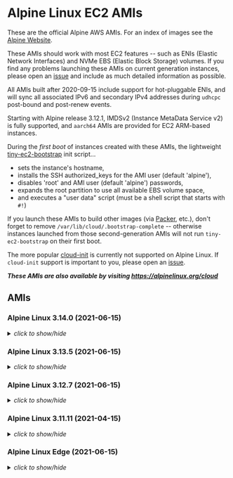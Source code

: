 # Alpine Linux EC2 AMIs

These are the official Alpine AWS AMIs. For an index of images see the
[Alpine Website](https://alpinelinux.org/cloud/).

These AMIs should work with most EC2 features -- such as ENIs (Elastic Network
Interfaces) and NVMe EBS (Elastic Block Storage) volumes.  If you find any
problems launching these AMIs on current generation instances, please open an
[issue](https://github.com/mcrute/alpine-ec2-ami/issues) and include as much
detailed information as possible.

All AMIs built after 2020-09-15 include support for hot-pluggable ENIs, and will
sync all associated IPv6 and secondary IPv4 addresses during `udhcpc` post-bound
and post-renew events.

Starting with Alpine release 3.12.1, IMDSv2 (Instance MetaData Service v2) is
fully supported, and `aarch64` AMIs are provided for EC2 ARM-based instances.

During the *first boot* of instances created with these AMIs, the lightweight
[tiny-ec2-bootstrap](https://github.com/mcrute/tiny-ec2-bootstrap) init
script...
- sets the instance's hostname,
- installs the SSH authorized_keys for the AMI user (default 'alpine'),
- disables 'root' and AMI user (default 'alpine') passwords,
- expands the root partition to use all available EBS volume space,
- and executes a "user data" script (must be a shell script that starts with `#!`)

If you launch these AMIs to build other images (via [Packer](https://packer.io),
etc.), don't forget to remove `/var/lib/cloud/.bootstrap-complete` -- otherwise
instances launched from those second-generation AMIs will not run
`tiny-ec2-bootstrap` on their first boot.

The more popular [cloud-init](https://cloudinit.readthedocs.io/en/latest/) is
currently not supported on Alpine Linux.  If `cloud-init` support is important
to you, please open an [issue](https://github.com/mcrute/alpine-ec2-ami/issues).

***These AMIs are also available by visiting https://alpinelinux.org/cloud***

## AMIs

### Alpine Linux 3.14.0 (2021-06-15)
<details><summary><i>click to show/hide</i></summary><p>

| Region | alpine-ami-3.14.0-aarch64-r0 | alpine-ami-3.14.0-x86_64-r0 |
| ------ | --- | --- |
| af-south-1 | [ami-0db3c679fca544f58](https://af-south-1.console.aws.amazon.com/ec2/home#Images:visibility=public-images;imageId=ami-0db3c679fca544f58) ([launch](https://af-south-1.console.aws.amazon.com/ec2/home#launchAmi=ami-0db3c679fca544f58)) | [ami-0d1623a135e0c6857](https://af-south-1.console.aws.amazon.com/ec2/home#Images:visibility=public-images;imageId=ami-0d1623a135e0c6857) ([launch](https://af-south-1.console.aws.amazon.com/ec2/home#launchAmi=ami-0d1623a135e0c6857)) |
| ap-east-1 | [ami-045e0f869e0d4e7eb](https://ap-east-1.console.aws.amazon.com/ec2/home#Images:visibility=public-images;imageId=ami-045e0f869e0d4e7eb) ([launch](https://ap-east-1.console.aws.amazon.com/ec2/home#launchAmi=ami-045e0f869e0d4e7eb)) | [ami-0c901564f52b27530](https://ap-east-1.console.aws.amazon.com/ec2/home#Images:visibility=public-images;imageId=ami-0c901564f52b27530) ([launch](https://ap-east-1.console.aws.amazon.com/ec2/home#launchAmi=ami-0c901564f52b27530)) |
| ap-northeast-1 | [ami-0e04a46b8c75cdb69](https://ap-northeast-1.console.aws.amazon.com/ec2/home#Images:visibility=public-images;imageId=ami-0e04a46b8c75cdb69) ([launch](https://ap-northeast-1.console.aws.amazon.com/ec2/home#launchAmi=ami-0e04a46b8c75cdb69)) | [ami-0c633b0e253124646](https://ap-northeast-1.console.aws.amazon.com/ec2/home#Images:visibility=public-images;imageId=ami-0c633b0e253124646) ([launch](https://ap-northeast-1.console.aws.amazon.com/ec2/home#launchAmi=ami-0c633b0e253124646)) |
| ap-northeast-2 | [ami-0a8a8a46504af4840](https://ap-northeast-2.console.aws.amazon.com/ec2/home#Images:visibility=public-images;imageId=ami-0a8a8a46504af4840) ([launch](https://ap-northeast-2.console.aws.amazon.com/ec2/home#launchAmi=ami-0a8a8a46504af4840)) | [ami-06ced752e444aea72](https://ap-northeast-2.console.aws.amazon.com/ec2/home#Images:visibility=public-images;imageId=ami-06ced752e444aea72) ([launch](https://ap-northeast-2.console.aws.amazon.com/ec2/home#launchAmi=ami-06ced752e444aea72)) |
| ap-northeast-3 | [ami-04d8717217749dfb9](https://ap-northeast-3.console.aws.amazon.com/ec2/home#Images:visibility=public-images;imageId=ami-04d8717217749dfb9) ([launch](https://ap-northeast-3.console.aws.amazon.com/ec2/home#launchAmi=ami-04d8717217749dfb9)) | [ami-0eff3a56ae878cfc1](https://ap-northeast-3.console.aws.amazon.com/ec2/home#Images:visibility=public-images;imageId=ami-0eff3a56ae878cfc1) ([launch](https://ap-northeast-3.console.aws.amazon.com/ec2/home#launchAmi=ami-0eff3a56ae878cfc1)) |
| ap-south-1 | [ami-03f22d430b0ecedf6](https://ap-south-1.console.aws.amazon.com/ec2/home#Images:visibility=public-images;imageId=ami-03f22d430b0ecedf6) ([launch](https://ap-south-1.console.aws.amazon.com/ec2/home#launchAmi=ami-03f22d430b0ecedf6)) | [ami-08f1d5b5f1be7242c](https://ap-south-1.console.aws.amazon.com/ec2/home#Images:visibility=public-images;imageId=ami-08f1d5b5f1be7242c) ([launch](https://ap-south-1.console.aws.amazon.com/ec2/home#launchAmi=ami-08f1d5b5f1be7242c)) |
| ap-southeast-1 | [ami-0f351387936e0e05a](https://ap-southeast-1.console.aws.amazon.com/ec2/home#Images:visibility=public-images;imageId=ami-0f351387936e0e05a) ([launch](https://ap-southeast-1.console.aws.amazon.com/ec2/home#launchAmi=ami-0f351387936e0e05a)) | [ami-0bad7cfddc438b54b](https://ap-southeast-1.console.aws.amazon.com/ec2/home#Images:visibility=public-images;imageId=ami-0bad7cfddc438b54b) ([launch](https://ap-southeast-1.console.aws.amazon.com/ec2/home#launchAmi=ami-0bad7cfddc438b54b)) |
| ap-southeast-2 | [ami-047f13e1babb460b7](https://ap-southeast-2.console.aws.amazon.com/ec2/home#Images:visibility=public-images;imageId=ami-047f13e1babb460b7) ([launch](https://ap-southeast-2.console.aws.amazon.com/ec2/home#launchAmi=ami-047f13e1babb460b7)) | [ami-08a917e12e1b7d368](https://ap-southeast-2.console.aws.amazon.com/ec2/home#Images:visibility=public-images;imageId=ami-08a917e12e1b7d368) ([launch](https://ap-southeast-2.console.aws.amazon.com/ec2/home#launchAmi=ami-08a917e12e1b7d368)) |
| ca-central-1 | [ami-0f051749b672b581d](https://ca-central-1.console.aws.amazon.com/ec2/home#Images:visibility=public-images;imageId=ami-0f051749b672b581d) ([launch](https://ca-central-1.console.aws.amazon.com/ec2/home#launchAmi=ami-0f051749b672b581d)) | [ami-0479391a6ced47cb6](https://ca-central-1.console.aws.amazon.com/ec2/home#Images:visibility=public-images;imageId=ami-0479391a6ced47cb6) ([launch](https://ca-central-1.console.aws.amazon.com/ec2/home#launchAmi=ami-0479391a6ced47cb6)) |
| eu-central-1 | [ami-07a16998091ecefd8](https://eu-central-1.console.aws.amazon.com/ec2/home#Images:visibility=public-images;imageId=ami-07a16998091ecefd8) ([launch](https://eu-central-1.console.aws.amazon.com/ec2/home#launchAmi=ami-07a16998091ecefd8)) | [ami-01110d1bffbeb741c](https://eu-central-1.console.aws.amazon.com/ec2/home#Images:visibility=public-images;imageId=ami-01110d1bffbeb741c) ([launch](https://eu-central-1.console.aws.amazon.com/ec2/home#launchAmi=ami-01110d1bffbeb741c)) |
| eu-north-1 | [ami-09fd7a2b7dd46fb38](https://eu-north-1.console.aws.amazon.com/ec2/home#Images:visibility=public-images;imageId=ami-09fd7a2b7dd46fb38) ([launch](https://eu-north-1.console.aws.amazon.com/ec2/home#launchAmi=ami-09fd7a2b7dd46fb38)) | [ami-0c18e5587457b72d1](https://eu-north-1.console.aws.amazon.com/ec2/home#Images:visibility=public-images;imageId=ami-0c18e5587457b72d1) ([launch](https://eu-north-1.console.aws.amazon.com/ec2/home#launchAmi=ami-0c18e5587457b72d1)) |
| eu-south-1 | [ami-01fbf5d5f0a6df1b8](https://eu-south-1.console.aws.amazon.com/ec2/home#Images:visibility=public-images;imageId=ami-01fbf5d5f0a6df1b8) ([launch](https://eu-south-1.console.aws.amazon.com/ec2/home#launchAmi=ami-01fbf5d5f0a6df1b8)) | [ami-06b1f3f67146d435f](https://eu-south-1.console.aws.amazon.com/ec2/home#Images:visibility=public-images;imageId=ami-06b1f3f67146d435f) ([launch](https://eu-south-1.console.aws.amazon.com/ec2/home#launchAmi=ami-06b1f3f67146d435f)) |
| eu-west-1 | [ami-0833feeec783fd71f](https://eu-west-1.console.aws.amazon.com/ec2/home#Images:visibility=public-images;imageId=ami-0833feeec783fd71f) ([launch](https://eu-west-1.console.aws.amazon.com/ec2/home#launchAmi=ami-0833feeec783fd71f)) | [ami-07a6dc7b7f0ae6914](https://eu-west-1.console.aws.amazon.com/ec2/home#Images:visibility=public-images;imageId=ami-07a6dc7b7f0ae6914) ([launch](https://eu-west-1.console.aws.amazon.com/ec2/home#launchAmi=ami-07a6dc7b7f0ae6914)) |
| eu-west-2 | [ami-0d679cacb69534d79](https://eu-west-2.console.aws.amazon.com/ec2/home#Images:visibility=public-images;imageId=ami-0d679cacb69534d79) ([launch](https://eu-west-2.console.aws.amazon.com/ec2/home#launchAmi=ami-0d679cacb69534d79)) | [ami-048cb99b3d6cf4cf1](https://eu-west-2.console.aws.amazon.com/ec2/home#Images:visibility=public-images;imageId=ami-048cb99b3d6cf4cf1) ([launch](https://eu-west-2.console.aws.amazon.com/ec2/home#launchAmi=ami-048cb99b3d6cf4cf1)) |
| eu-west-3 | [ami-005bb2c00e60a5e85](https://eu-west-3.console.aws.amazon.com/ec2/home#Images:visibility=public-images;imageId=ami-005bb2c00e60a5e85) ([launch](https://eu-west-3.console.aws.amazon.com/ec2/home#launchAmi=ami-005bb2c00e60a5e85)) | [ami-007e1bc731aa9cfe1](https://eu-west-3.console.aws.amazon.com/ec2/home#Images:visibility=public-images;imageId=ami-007e1bc731aa9cfe1) ([launch](https://eu-west-3.console.aws.amazon.com/ec2/home#launchAmi=ami-007e1bc731aa9cfe1)) |
| me-south-1 | [ami-0bf071980915c6228](https://me-south-1.console.aws.amazon.com/ec2/home#Images:visibility=public-images;imageId=ami-0bf071980915c6228) ([launch](https://me-south-1.console.aws.amazon.com/ec2/home#launchAmi=ami-0bf071980915c6228)) | [ami-0179ebf14bd8cadb5](https://me-south-1.console.aws.amazon.com/ec2/home#Images:visibility=public-images;imageId=ami-0179ebf14bd8cadb5) ([launch](https://me-south-1.console.aws.amazon.com/ec2/home#launchAmi=ami-0179ebf14bd8cadb5)) |
| sa-east-1 | [ami-0d227012d5146cfd3](https://sa-east-1.console.aws.amazon.com/ec2/home#Images:visibility=public-images;imageId=ami-0d227012d5146cfd3) ([launch](https://sa-east-1.console.aws.amazon.com/ec2/home#launchAmi=ami-0d227012d5146cfd3)) | [ami-0e267a5fb0b8a8597](https://sa-east-1.console.aws.amazon.com/ec2/home#Images:visibility=public-images;imageId=ami-0e267a5fb0b8a8597) ([launch](https://sa-east-1.console.aws.amazon.com/ec2/home#launchAmi=ami-0e267a5fb0b8a8597)) |
| us-east-1 | [ami-03ccd30bbad1afc9e](https://us-east-1.console.aws.amazon.com/ec2/home#Images:visibility=public-images;imageId=ami-03ccd30bbad1afc9e) ([launch](https://us-east-1.console.aws.amazon.com/ec2/home#launchAmi=ami-03ccd30bbad1afc9e)) | [ami-0329bf0bb6e8b0838](https://us-east-1.console.aws.amazon.com/ec2/home#Images:visibility=public-images;imageId=ami-0329bf0bb6e8b0838) ([launch](https://us-east-1.console.aws.amazon.com/ec2/home#launchAmi=ami-0329bf0bb6e8b0838)) |
| us-east-2 | [ami-009ff2e47db660ebd](https://us-east-2.console.aws.amazon.com/ec2/home#Images:visibility=public-images;imageId=ami-009ff2e47db660ebd) ([launch](https://us-east-2.console.aws.amazon.com/ec2/home#launchAmi=ami-009ff2e47db660ebd)) | [ami-04fa7e50adecaa403](https://us-east-2.console.aws.amazon.com/ec2/home#Images:visibility=public-images;imageId=ami-04fa7e50adecaa403) ([launch](https://us-east-2.console.aws.amazon.com/ec2/home#launchAmi=ami-04fa7e50adecaa403)) |
| us-west-1 | [ami-0bc7ec6259eff689f](https://us-west-1.console.aws.amazon.com/ec2/home#Images:visibility=public-images;imageId=ami-0bc7ec6259eff689f) ([launch](https://us-west-1.console.aws.amazon.com/ec2/home#launchAmi=ami-0bc7ec6259eff689f)) | [ami-0d594859b900cd7d0](https://us-west-1.console.aws.amazon.com/ec2/home#Images:visibility=public-images;imageId=ami-0d594859b900cd7d0) ([launch](https://us-west-1.console.aws.amazon.com/ec2/home#launchAmi=ami-0d594859b900cd7d0)) |
| us-west-2 | [ami-0277fca2de285232a](https://us-west-2.console.aws.amazon.com/ec2/home#Images:visibility=public-images;imageId=ami-0277fca2de285232a) ([launch](https://us-west-2.console.aws.amazon.com/ec2/home#launchAmi=ami-0277fca2de285232a)) | [ami-0179fc8c4fdf51140](https://us-west-2.console.aws.amazon.com/ec2/home#Images:visibility=public-images;imageId=ami-0179fc8c4fdf51140) ([launch](https://us-west-2.console.aws.amazon.com/ec2/home#launchAmi=ami-0179fc8c4fdf51140)) |

</p></details>

### Alpine Linux 3.13.5 (2021-06-15)
<details><summary><i>click to show/hide</i></summary><p>

| Region | alpine-ami-3.13.5-aarch64-r1 | alpine-ami-3.13.5-x86_64-r0 |
| ------ | --- | --- |
| af-south-1 | [ami-077c41d657f21a319](https://af-south-1.console.aws.amazon.com/ec2/home#Images:visibility=public-images;imageId=ami-077c41d657f21a319) ([launch](https://af-south-1.console.aws.amazon.com/ec2/home#launchAmi=ami-077c41d657f21a319)) | [ami-0441b82fd3fb48433](https://af-south-1.console.aws.amazon.com/ec2/home#Images:visibility=public-images;imageId=ami-0441b82fd3fb48433) ([launch](https://af-south-1.console.aws.amazon.com/ec2/home#launchAmi=ami-0441b82fd3fb48433)) |
| ap-east-1 | [ami-0650eebfb386ffb89](https://ap-east-1.console.aws.amazon.com/ec2/home#Images:visibility=public-images;imageId=ami-0650eebfb386ffb89) ([launch](https://ap-east-1.console.aws.amazon.com/ec2/home#launchAmi=ami-0650eebfb386ffb89)) | [ami-0e2d8dfaf125a7631](https://ap-east-1.console.aws.amazon.com/ec2/home#Images:visibility=public-images;imageId=ami-0e2d8dfaf125a7631) ([launch](https://ap-east-1.console.aws.amazon.com/ec2/home#launchAmi=ami-0e2d8dfaf125a7631)) |
| ap-northeast-1 | [ami-034682c4a51e88cf7](https://ap-northeast-1.console.aws.amazon.com/ec2/home#Images:visibility=public-images;imageId=ami-034682c4a51e88cf7) ([launch](https://ap-northeast-1.console.aws.amazon.com/ec2/home#launchAmi=ami-034682c4a51e88cf7)) | [ami-02fb62943caac3c71](https://ap-northeast-1.console.aws.amazon.com/ec2/home#Images:visibility=public-images;imageId=ami-02fb62943caac3c71) ([launch](https://ap-northeast-1.console.aws.amazon.com/ec2/home#launchAmi=ami-02fb62943caac3c71)) |
| ap-northeast-2 | [ami-070b973637320a52c](https://ap-northeast-2.console.aws.amazon.com/ec2/home#Images:visibility=public-images;imageId=ami-070b973637320a52c) ([launch](https://ap-northeast-2.console.aws.amazon.com/ec2/home#launchAmi=ami-070b973637320a52c)) | [ami-038fc3b2d886b83ce](https://ap-northeast-2.console.aws.amazon.com/ec2/home#Images:visibility=public-images;imageId=ami-038fc3b2d886b83ce) ([launch](https://ap-northeast-2.console.aws.amazon.com/ec2/home#launchAmi=ami-038fc3b2d886b83ce)) |
| ap-northeast-3 | [ami-0df1727e6d714cc2d](https://ap-northeast-3.console.aws.amazon.com/ec2/home#Images:visibility=public-images;imageId=ami-0df1727e6d714cc2d) ([launch](https://ap-northeast-3.console.aws.amazon.com/ec2/home#launchAmi=ami-0df1727e6d714cc2d)) | [ami-0678e9272dbb276a1](https://ap-northeast-3.console.aws.amazon.com/ec2/home#Images:visibility=public-images;imageId=ami-0678e9272dbb276a1) ([launch](https://ap-northeast-3.console.aws.amazon.com/ec2/home#launchAmi=ami-0678e9272dbb276a1)) |
| ap-south-1 | [ami-073046a717b1930dc](https://ap-south-1.console.aws.amazon.com/ec2/home#Images:visibility=public-images;imageId=ami-073046a717b1930dc) ([launch](https://ap-south-1.console.aws.amazon.com/ec2/home#launchAmi=ami-073046a717b1930dc)) | [ami-0c0073e10ee3a5b66](https://ap-south-1.console.aws.amazon.com/ec2/home#Images:visibility=public-images;imageId=ami-0c0073e10ee3a5b66) ([launch](https://ap-south-1.console.aws.amazon.com/ec2/home#launchAmi=ami-0c0073e10ee3a5b66)) |
| ap-southeast-1 | [ami-03ac48af40b667111](https://ap-southeast-1.console.aws.amazon.com/ec2/home#Images:visibility=public-images;imageId=ami-03ac48af40b667111) ([launch](https://ap-southeast-1.console.aws.amazon.com/ec2/home#launchAmi=ami-03ac48af40b667111)) | [ami-07c71c29e8cfef967](https://ap-southeast-1.console.aws.amazon.com/ec2/home#Images:visibility=public-images;imageId=ami-07c71c29e8cfef967) ([launch](https://ap-southeast-1.console.aws.amazon.com/ec2/home#launchAmi=ami-07c71c29e8cfef967)) |
| ap-southeast-2 | [ami-04d61dc48ced711e3](https://ap-southeast-2.console.aws.amazon.com/ec2/home#Images:visibility=public-images;imageId=ami-04d61dc48ced711e3) ([launch](https://ap-southeast-2.console.aws.amazon.com/ec2/home#launchAmi=ami-04d61dc48ced711e3)) | [ami-039c2e2595e9da7fc](https://ap-southeast-2.console.aws.amazon.com/ec2/home#Images:visibility=public-images;imageId=ami-039c2e2595e9da7fc) ([launch](https://ap-southeast-2.console.aws.amazon.com/ec2/home#launchAmi=ami-039c2e2595e9da7fc)) |
| ca-central-1 | [ami-0f40fb960a6bac29a](https://ca-central-1.console.aws.amazon.com/ec2/home#Images:visibility=public-images;imageId=ami-0f40fb960a6bac29a) ([launch](https://ca-central-1.console.aws.amazon.com/ec2/home#launchAmi=ami-0f40fb960a6bac29a)) | [ami-0a464816128999904](https://ca-central-1.console.aws.amazon.com/ec2/home#Images:visibility=public-images;imageId=ami-0a464816128999904) ([launch](https://ca-central-1.console.aws.amazon.com/ec2/home#launchAmi=ami-0a464816128999904)) |
| eu-central-1 | [ami-0dcacb8c85ee2349e](https://eu-central-1.console.aws.amazon.com/ec2/home#Images:visibility=public-images;imageId=ami-0dcacb8c85ee2349e) ([launch](https://eu-central-1.console.aws.amazon.com/ec2/home#launchAmi=ami-0dcacb8c85ee2349e)) | [ami-0d6ad9b3597da40c4](https://eu-central-1.console.aws.amazon.com/ec2/home#Images:visibility=public-images;imageId=ami-0d6ad9b3597da40c4) ([launch](https://eu-central-1.console.aws.amazon.com/ec2/home#launchAmi=ami-0d6ad9b3597da40c4)) |
| eu-north-1 | [ami-0469d8b4b0f1b6493](https://eu-north-1.console.aws.amazon.com/ec2/home#Images:visibility=public-images;imageId=ami-0469d8b4b0f1b6493) ([launch](https://eu-north-1.console.aws.amazon.com/ec2/home#launchAmi=ami-0469d8b4b0f1b6493)) | [ami-03cb5b21303291be4](https://eu-north-1.console.aws.amazon.com/ec2/home#Images:visibility=public-images;imageId=ami-03cb5b21303291be4) ([launch](https://eu-north-1.console.aws.amazon.com/ec2/home#launchAmi=ami-03cb5b21303291be4)) |
| eu-south-1 | [ami-0417a5f0b9249cb6e](https://eu-south-1.console.aws.amazon.com/ec2/home#Images:visibility=public-images;imageId=ami-0417a5f0b9249cb6e) ([launch](https://eu-south-1.console.aws.amazon.com/ec2/home#launchAmi=ami-0417a5f0b9249cb6e)) | [ami-02bd65e399a33d2c0](https://eu-south-1.console.aws.amazon.com/ec2/home#Images:visibility=public-images;imageId=ami-02bd65e399a33d2c0) ([launch](https://eu-south-1.console.aws.amazon.com/ec2/home#launchAmi=ami-02bd65e399a33d2c0)) |
| eu-west-1 | [ami-0ff5ce856793c0471](https://eu-west-1.console.aws.amazon.com/ec2/home#Images:visibility=public-images;imageId=ami-0ff5ce856793c0471) ([launch](https://eu-west-1.console.aws.amazon.com/ec2/home#launchAmi=ami-0ff5ce856793c0471)) | [ami-097ec49079a5d612f](https://eu-west-1.console.aws.amazon.com/ec2/home#Images:visibility=public-images;imageId=ami-097ec49079a5d612f) ([launch](https://eu-west-1.console.aws.amazon.com/ec2/home#launchAmi=ami-097ec49079a5d612f)) |
| eu-west-2 | [ami-07cd282c1d6887959](https://eu-west-2.console.aws.amazon.com/ec2/home#Images:visibility=public-images;imageId=ami-07cd282c1d6887959) ([launch](https://eu-west-2.console.aws.amazon.com/ec2/home#launchAmi=ami-07cd282c1d6887959)) | [ami-0360a9a8fec665753](https://eu-west-2.console.aws.amazon.com/ec2/home#Images:visibility=public-images;imageId=ami-0360a9a8fec665753) ([launch](https://eu-west-2.console.aws.amazon.com/ec2/home#launchAmi=ami-0360a9a8fec665753)) |
| eu-west-3 | [ami-0b5cffef9ef83241c](https://eu-west-3.console.aws.amazon.com/ec2/home#Images:visibility=public-images;imageId=ami-0b5cffef9ef83241c) ([launch](https://eu-west-3.console.aws.amazon.com/ec2/home#launchAmi=ami-0b5cffef9ef83241c)) | [ami-0adda5d20f341ae82](https://eu-west-3.console.aws.amazon.com/ec2/home#Images:visibility=public-images;imageId=ami-0adda5d20f341ae82) ([launch](https://eu-west-3.console.aws.amazon.com/ec2/home#launchAmi=ami-0adda5d20f341ae82)) |
| me-south-1 | [ami-00cd03fd11106a4cf](https://me-south-1.console.aws.amazon.com/ec2/home#Images:visibility=public-images;imageId=ami-00cd03fd11106a4cf) ([launch](https://me-south-1.console.aws.amazon.com/ec2/home#launchAmi=ami-00cd03fd11106a4cf)) | [ami-0cd56b96bf4e83dcf](https://me-south-1.console.aws.amazon.com/ec2/home#Images:visibility=public-images;imageId=ami-0cd56b96bf4e83dcf) ([launch](https://me-south-1.console.aws.amazon.com/ec2/home#launchAmi=ami-0cd56b96bf4e83dcf)) |
| sa-east-1 | [ami-0b92ae87d6e141bbb](https://sa-east-1.console.aws.amazon.com/ec2/home#Images:visibility=public-images;imageId=ami-0b92ae87d6e141bbb) ([launch](https://sa-east-1.console.aws.amazon.com/ec2/home#launchAmi=ami-0b92ae87d6e141bbb)) | [ami-08370ac3635a06147](https://sa-east-1.console.aws.amazon.com/ec2/home#Images:visibility=public-images;imageId=ami-08370ac3635a06147) ([launch](https://sa-east-1.console.aws.amazon.com/ec2/home#launchAmi=ami-08370ac3635a06147)) |
| us-east-1 | [ami-08500c947a8870478](https://us-east-1.console.aws.amazon.com/ec2/home#Images:visibility=public-images;imageId=ami-08500c947a8870478) ([launch](https://us-east-1.console.aws.amazon.com/ec2/home#launchAmi=ami-08500c947a8870478)) | [ami-068216a0f0800db09](https://us-east-1.console.aws.amazon.com/ec2/home#Images:visibility=public-images;imageId=ami-068216a0f0800db09) ([launch](https://us-east-1.console.aws.amazon.com/ec2/home#launchAmi=ami-068216a0f0800db09)) |
| us-east-2 | [ami-0acde1f635f6811c4](https://us-east-2.console.aws.amazon.com/ec2/home#Images:visibility=public-images;imageId=ami-0acde1f635f6811c4) ([launch](https://us-east-2.console.aws.amazon.com/ec2/home#launchAmi=ami-0acde1f635f6811c4)) | [ami-06c24203121c5baa9](https://us-east-2.console.aws.amazon.com/ec2/home#Images:visibility=public-images;imageId=ami-06c24203121c5baa9) ([launch](https://us-east-2.console.aws.amazon.com/ec2/home#launchAmi=ami-06c24203121c5baa9)) |
| us-west-1 | [ami-09e1594112290a416](https://us-west-1.console.aws.amazon.com/ec2/home#Images:visibility=public-images;imageId=ami-09e1594112290a416) ([launch](https://us-west-1.console.aws.amazon.com/ec2/home#launchAmi=ami-09e1594112290a416)) | [ami-03815baf7396cc308](https://us-west-1.console.aws.amazon.com/ec2/home#Images:visibility=public-images;imageId=ami-03815baf7396cc308) ([launch](https://us-west-1.console.aws.amazon.com/ec2/home#launchAmi=ami-03815baf7396cc308)) |
| us-west-2 | [ami-034dc333a09683077](https://us-west-2.console.aws.amazon.com/ec2/home#Images:visibility=public-images;imageId=ami-034dc333a09683077) ([launch](https://us-west-2.console.aws.amazon.com/ec2/home#launchAmi=ami-034dc333a09683077)) | [ami-0ccbd58d6e42a3f64](https://us-west-2.console.aws.amazon.com/ec2/home#Images:visibility=public-images;imageId=ami-0ccbd58d6e42a3f64) ([launch](https://us-west-2.console.aws.amazon.com/ec2/home#launchAmi=ami-0ccbd58d6e42a3f64)) |

</p></details>

### Alpine Linux 3.12.7 (2021-06-15)
<details><summary><i>click to show/hide</i></summary><p>

| Region | alpine-ami-3.12.7-aarch64-r1 | alpine-ami-3.12.7-x86_64-r0 |
| ------ | --- | --- |
| af-south-1 | [ami-02a463c487f299306](https://af-south-1.console.aws.amazon.com/ec2/home#Images:visibility=public-images;imageId=ami-02a463c487f299306) ([launch](https://af-south-1.console.aws.amazon.com/ec2/home#launchAmi=ami-02a463c487f299306)) | [ami-0ef71998139e39742](https://af-south-1.console.aws.amazon.com/ec2/home#Images:visibility=public-images;imageId=ami-0ef71998139e39742) ([launch](https://af-south-1.console.aws.amazon.com/ec2/home#launchAmi=ami-0ef71998139e39742)) |
| ap-east-1 | [ami-07ef9272fba7965e3](https://ap-east-1.console.aws.amazon.com/ec2/home#Images:visibility=public-images;imageId=ami-07ef9272fba7965e3) ([launch](https://ap-east-1.console.aws.amazon.com/ec2/home#launchAmi=ami-07ef9272fba7965e3)) | [ami-0628f9a686336d658](https://ap-east-1.console.aws.amazon.com/ec2/home#Images:visibility=public-images;imageId=ami-0628f9a686336d658) ([launch](https://ap-east-1.console.aws.amazon.com/ec2/home#launchAmi=ami-0628f9a686336d658)) |
| ap-northeast-1 | [ami-035fb63f9b293417d](https://ap-northeast-1.console.aws.amazon.com/ec2/home#Images:visibility=public-images;imageId=ami-035fb63f9b293417d) ([launch](https://ap-northeast-1.console.aws.amazon.com/ec2/home#launchAmi=ami-035fb63f9b293417d)) | [ami-0b34d9cbb63106e61](https://ap-northeast-1.console.aws.amazon.com/ec2/home#Images:visibility=public-images;imageId=ami-0b34d9cbb63106e61) ([launch](https://ap-northeast-1.console.aws.amazon.com/ec2/home#launchAmi=ami-0b34d9cbb63106e61)) |
| ap-northeast-2 | [ami-07b5a03e1bb389253](https://ap-northeast-2.console.aws.amazon.com/ec2/home#Images:visibility=public-images;imageId=ami-07b5a03e1bb389253) ([launch](https://ap-northeast-2.console.aws.amazon.com/ec2/home#launchAmi=ami-07b5a03e1bb389253)) | [ami-080b50f812df717ea](https://ap-northeast-2.console.aws.amazon.com/ec2/home#Images:visibility=public-images;imageId=ami-080b50f812df717ea) ([launch](https://ap-northeast-2.console.aws.amazon.com/ec2/home#launchAmi=ami-080b50f812df717ea)) |
| ap-northeast-3 | [ami-0181e54576075b5cc](https://ap-northeast-3.console.aws.amazon.com/ec2/home#Images:visibility=public-images;imageId=ami-0181e54576075b5cc) ([launch](https://ap-northeast-3.console.aws.amazon.com/ec2/home#launchAmi=ami-0181e54576075b5cc)) | [ami-01ddf8610921c1f5b](https://ap-northeast-3.console.aws.amazon.com/ec2/home#Images:visibility=public-images;imageId=ami-01ddf8610921c1f5b) ([launch](https://ap-northeast-3.console.aws.amazon.com/ec2/home#launchAmi=ami-01ddf8610921c1f5b)) |
| ap-south-1 | [ami-01044c4b5478c4d1d](https://ap-south-1.console.aws.amazon.com/ec2/home#Images:visibility=public-images;imageId=ami-01044c4b5478c4d1d) ([launch](https://ap-south-1.console.aws.amazon.com/ec2/home#launchAmi=ami-01044c4b5478c4d1d)) | [ami-0f8f786ca89d0968c](https://ap-south-1.console.aws.amazon.com/ec2/home#Images:visibility=public-images;imageId=ami-0f8f786ca89d0968c) ([launch](https://ap-south-1.console.aws.amazon.com/ec2/home#launchAmi=ami-0f8f786ca89d0968c)) |
| ap-southeast-1 | [ami-01b96ea14b3a15a77](https://ap-southeast-1.console.aws.amazon.com/ec2/home#Images:visibility=public-images;imageId=ami-01b96ea14b3a15a77) ([launch](https://ap-southeast-1.console.aws.amazon.com/ec2/home#launchAmi=ami-01b96ea14b3a15a77)) | [ami-079d7c6b97cac3237](https://ap-southeast-1.console.aws.amazon.com/ec2/home#Images:visibility=public-images;imageId=ami-079d7c6b97cac3237) ([launch](https://ap-southeast-1.console.aws.amazon.com/ec2/home#launchAmi=ami-079d7c6b97cac3237)) |
| ap-southeast-2 | [ami-06855d79571a6e4ac](https://ap-southeast-2.console.aws.amazon.com/ec2/home#Images:visibility=public-images;imageId=ami-06855d79571a6e4ac) ([launch](https://ap-southeast-2.console.aws.amazon.com/ec2/home#launchAmi=ami-06855d79571a6e4ac)) | [ami-0d2e1217ececc880d](https://ap-southeast-2.console.aws.amazon.com/ec2/home#Images:visibility=public-images;imageId=ami-0d2e1217ececc880d) ([launch](https://ap-southeast-2.console.aws.amazon.com/ec2/home#launchAmi=ami-0d2e1217ececc880d)) |
| ca-central-1 | [ami-042c2cb60c794554c](https://ca-central-1.console.aws.amazon.com/ec2/home#Images:visibility=public-images;imageId=ami-042c2cb60c794554c) ([launch](https://ca-central-1.console.aws.amazon.com/ec2/home#launchAmi=ami-042c2cb60c794554c)) | [ami-094e7437e91419deb](https://ca-central-1.console.aws.amazon.com/ec2/home#Images:visibility=public-images;imageId=ami-094e7437e91419deb) ([launch](https://ca-central-1.console.aws.amazon.com/ec2/home#launchAmi=ami-094e7437e91419deb)) |
| eu-central-1 | [ami-00eda68b21e026a70](https://eu-central-1.console.aws.amazon.com/ec2/home#Images:visibility=public-images;imageId=ami-00eda68b21e026a70) ([launch](https://eu-central-1.console.aws.amazon.com/ec2/home#launchAmi=ami-00eda68b21e026a70)) | [ami-09eec438ca839ca58](https://eu-central-1.console.aws.amazon.com/ec2/home#Images:visibility=public-images;imageId=ami-09eec438ca839ca58) ([launch](https://eu-central-1.console.aws.amazon.com/ec2/home#launchAmi=ami-09eec438ca839ca58)) |
| eu-north-1 | [ami-005856c2c0649fd53](https://eu-north-1.console.aws.amazon.com/ec2/home#Images:visibility=public-images;imageId=ami-005856c2c0649fd53) ([launch](https://eu-north-1.console.aws.amazon.com/ec2/home#launchAmi=ami-005856c2c0649fd53)) | [ami-09447e487e10b7655](https://eu-north-1.console.aws.amazon.com/ec2/home#Images:visibility=public-images;imageId=ami-09447e487e10b7655) ([launch](https://eu-north-1.console.aws.amazon.com/ec2/home#launchAmi=ami-09447e487e10b7655)) |
| eu-south-1 | [ami-0a4b952da5d2e6d51](https://eu-south-1.console.aws.amazon.com/ec2/home#Images:visibility=public-images;imageId=ami-0a4b952da5d2e6d51) ([launch](https://eu-south-1.console.aws.amazon.com/ec2/home#launchAmi=ami-0a4b952da5d2e6d51)) | [ami-04d393060a61a1eca](https://eu-south-1.console.aws.amazon.com/ec2/home#Images:visibility=public-images;imageId=ami-04d393060a61a1eca) ([launch](https://eu-south-1.console.aws.amazon.com/ec2/home#launchAmi=ami-04d393060a61a1eca)) |
| eu-west-1 | [ami-0463f3ec0e6f3ae1c](https://eu-west-1.console.aws.amazon.com/ec2/home#Images:visibility=public-images;imageId=ami-0463f3ec0e6f3ae1c) ([launch](https://eu-west-1.console.aws.amazon.com/ec2/home#launchAmi=ami-0463f3ec0e6f3ae1c)) | [ami-095c3d5967fd9c885](https://eu-west-1.console.aws.amazon.com/ec2/home#Images:visibility=public-images;imageId=ami-095c3d5967fd9c885) ([launch](https://eu-west-1.console.aws.amazon.com/ec2/home#launchAmi=ami-095c3d5967fd9c885)) |
| eu-west-2 | [ami-0fb6524693687cca0](https://eu-west-2.console.aws.amazon.com/ec2/home#Images:visibility=public-images;imageId=ami-0fb6524693687cca0) ([launch](https://eu-west-2.console.aws.amazon.com/ec2/home#launchAmi=ami-0fb6524693687cca0)) | [ami-005a2f89daaf77547](https://eu-west-2.console.aws.amazon.com/ec2/home#Images:visibility=public-images;imageId=ami-005a2f89daaf77547) ([launch](https://eu-west-2.console.aws.amazon.com/ec2/home#launchAmi=ami-005a2f89daaf77547)) |
| eu-west-3 | [ami-0d53043aa280e8b70](https://eu-west-3.console.aws.amazon.com/ec2/home#Images:visibility=public-images;imageId=ami-0d53043aa280e8b70) ([launch](https://eu-west-3.console.aws.amazon.com/ec2/home#launchAmi=ami-0d53043aa280e8b70)) | [ami-0700c55763af6a1bb](https://eu-west-3.console.aws.amazon.com/ec2/home#Images:visibility=public-images;imageId=ami-0700c55763af6a1bb) ([launch](https://eu-west-3.console.aws.amazon.com/ec2/home#launchAmi=ami-0700c55763af6a1bb)) |
| me-south-1 | [ami-0a1d69b39aea74ece](https://me-south-1.console.aws.amazon.com/ec2/home#Images:visibility=public-images;imageId=ami-0a1d69b39aea74ece) ([launch](https://me-south-1.console.aws.amazon.com/ec2/home#launchAmi=ami-0a1d69b39aea74ece)) | [ami-039b1ff0cfd4c9e1c](https://me-south-1.console.aws.amazon.com/ec2/home#Images:visibility=public-images;imageId=ami-039b1ff0cfd4c9e1c) ([launch](https://me-south-1.console.aws.amazon.com/ec2/home#launchAmi=ami-039b1ff0cfd4c9e1c)) |
| sa-east-1 | [ami-0274fe1f8294b34fb](https://sa-east-1.console.aws.amazon.com/ec2/home#Images:visibility=public-images;imageId=ami-0274fe1f8294b34fb) ([launch](https://sa-east-1.console.aws.amazon.com/ec2/home#launchAmi=ami-0274fe1f8294b34fb)) | [ami-0d364d95ef0e3ed08](https://sa-east-1.console.aws.amazon.com/ec2/home#Images:visibility=public-images;imageId=ami-0d364d95ef0e3ed08) ([launch](https://sa-east-1.console.aws.amazon.com/ec2/home#launchAmi=ami-0d364d95ef0e3ed08)) |
| us-east-1 | [ami-0f2f4e0001bf5b275](https://us-east-1.console.aws.amazon.com/ec2/home#Images:visibility=public-images;imageId=ami-0f2f4e0001bf5b275) ([launch](https://us-east-1.console.aws.amazon.com/ec2/home#launchAmi=ami-0f2f4e0001bf5b275)) | [ami-08a8e1cd5cfe6fc40](https://us-east-1.console.aws.amazon.com/ec2/home#Images:visibility=public-images;imageId=ami-08a8e1cd5cfe6fc40) ([launch](https://us-east-1.console.aws.amazon.com/ec2/home#launchAmi=ami-08a8e1cd5cfe6fc40)) |
| us-east-2 | [ami-01dd480af3ec8e7b5](https://us-east-2.console.aws.amazon.com/ec2/home#Images:visibility=public-images;imageId=ami-01dd480af3ec8e7b5) ([launch](https://us-east-2.console.aws.amazon.com/ec2/home#launchAmi=ami-01dd480af3ec8e7b5)) | [ami-0f213093a04cde948](https://us-east-2.console.aws.amazon.com/ec2/home#Images:visibility=public-images;imageId=ami-0f213093a04cde948) ([launch](https://us-east-2.console.aws.amazon.com/ec2/home#launchAmi=ami-0f213093a04cde948)) |
| us-west-1 | [ami-006f02a62ee4c57a0](https://us-west-1.console.aws.amazon.com/ec2/home#Images:visibility=public-images;imageId=ami-006f02a62ee4c57a0) ([launch](https://us-west-1.console.aws.amazon.com/ec2/home#launchAmi=ami-006f02a62ee4c57a0)) | [ami-0a5fc9a6a5351641e](https://us-west-1.console.aws.amazon.com/ec2/home#Images:visibility=public-images;imageId=ami-0a5fc9a6a5351641e) ([launch](https://us-west-1.console.aws.amazon.com/ec2/home#launchAmi=ami-0a5fc9a6a5351641e)) |
| us-west-2 | [ami-04485971d90cee562](https://us-west-2.console.aws.amazon.com/ec2/home#Images:visibility=public-images;imageId=ami-04485971d90cee562) ([launch](https://us-west-2.console.aws.amazon.com/ec2/home#launchAmi=ami-04485971d90cee562)) | [ami-06b1887a7bc6eb122](https://us-west-2.console.aws.amazon.com/ec2/home#Images:visibility=public-images;imageId=ami-06b1887a7bc6eb122) ([launch](https://us-west-2.console.aws.amazon.com/ec2/home#launchAmi=ami-06b1887a7bc6eb122)) |

</p></details>

### Alpine Linux 3.11.11 (2021-04-15)
<details><summary><i>click to show/hide</i></summary><p>

| Region | alpine-ami-3.11.11-x86_64-r0 |
| ------ | --- |
| af-south-1 | [ami-0a5bccfa2bc184bb1](https://af-south-1.console.aws.amazon.com/ec2/home#Images:visibility=public-images;imageId=ami-0a5bccfa2bc184bb1) ([launch](https://af-south-1.console.aws.amazon.com/ec2/home#launchAmi=ami-0a5bccfa2bc184bb1)) |
| ap-east-1 | [ami-057fe5fb6dbaeaabe](https://ap-east-1.console.aws.amazon.com/ec2/home#Images:visibility=public-images;imageId=ami-057fe5fb6dbaeaabe) ([launch](https://ap-east-1.console.aws.amazon.com/ec2/home#launchAmi=ami-057fe5fb6dbaeaabe)) |
| ap-northeast-1 | [ami-0ce72c30606d58e2a](https://ap-northeast-1.console.aws.amazon.com/ec2/home#Images:visibility=public-images;imageId=ami-0ce72c30606d58e2a) ([launch](https://ap-northeast-1.console.aws.amazon.com/ec2/home#launchAmi=ami-0ce72c30606d58e2a)) |
| ap-northeast-2 | [ami-075d81ae6bd805c9a](https://ap-northeast-2.console.aws.amazon.com/ec2/home#Images:visibility=public-images;imageId=ami-075d81ae6bd805c9a) ([launch](https://ap-northeast-2.console.aws.amazon.com/ec2/home#launchAmi=ami-075d81ae6bd805c9a)) |
| ap-northeast-3 | [ami-048b8b812a37a6e9d](https://ap-northeast-3.console.aws.amazon.com/ec2/home#Images:visibility=public-images;imageId=ami-048b8b812a37a6e9d) ([launch](https://ap-northeast-3.console.aws.amazon.com/ec2/home#launchAmi=ami-048b8b812a37a6e9d)) |
| ap-south-1 | [ami-0a09ced4a0968561a](https://ap-south-1.console.aws.amazon.com/ec2/home#Images:visibility=public-images;imageId=ami-0a09ced4a0968561a) ([launch](https://ap-south-1.console.aws.amazon.com/ec2/home#launchAmi=ami-0a09ced4a0968561a)) |
| ap-southeast-1 | [ami-0c3268d224a7be79f](https://ap-southeast-1.console.aws.amazon.com/ec2/home#Images:visibility=public-images;imageId=ami-0c3268d224a7be79f) ([launch](https://ap-southeast-1.console.aws.amazon.com/ec2/home#launchAmi=ami-0c3268d224a7be79f)) |
| ap-southeast-2 | [ami-0fe81386105b2c320](https://ap-southeast-2.console.aws.amazon.com/ec2/home#Images:visibility=public-images;imageId=ami-0fe81386105b2c320) ([launch](https://ap-southeast-2.console.aws.amazon.com/ec2/home#launchAmi=ami-0fe81386105b2c320)) |
| ca-central-1 | [ami-02351d48ae19b5153](https://ca-central-1.console.aws.amazon.com/ec2/home#Images:visibility=public-images;imageId=ami-02351d48ae19b5153) ([launch](https://ca-central-1.console.aws.amazon.com/ec2/home#launchAmi=ami-02351d48ae19b5153)) |
| eu-central-1 | [ami-082d5ae92b013cf0c](https://eu-central-1.console.aws.amazon.com/ec2/home#Images:visibility=public-images;imageId=ami-082d5ae92b013cf0c) ([launch](https://eu-central-1.console.aws.amazon.com/ec2/home#launchAmi=ami-082d5ae92b013cf0c)) |
| eu-north-1 | [ami-0a67df0ddb737bca0](https://eu-north-1.console.aws.amazon.com/ec2/home#Images:visibility=public-images;imageId=ami-0a67df0ddb737bca0) ([launch](https://eu-north-1.console.aws.amazon.com/ec2/home#launchAmi=ami-0a67df0ddb737bca0)) |
| eu-south-1 | [ami-0b9e1df4e1ea3f09a](https://eu-south-1.console.aws.amazon.com/ec2/home#Images:visibility=public-images;imageId=ami-0b9e1df4e1ea3f09a) ([launch](https://eu-south-1.console.aws.amazon.com/ec2/home#launchAmi=ami-0b9e1df4e1ea3f09a)) |
| eu-west-1 | [ami-06318efc075e9c192](https://eu-west-1.console.aws.amazon.com/ec2/home#Images:visibility=public-images;imageId=ami-06318efc075e9c192) ([launch](https://eu-west-1.console.aws.amazon.com/ec2/home#launchAmi=ami-06318efc075e9c192)) |
| eu-west-2 | [ami-0a68f325601d8968f](https://eu-west-2.console.aws.amazon.com/ec2/home#Images:visibility=public-images;imageId=ami-0a68f325601d8968f) ([launch](https://eu-west-2.console.aws.amazon.com/ec2/home#launchAmi=ami-0a68f325601d8968f)) |
| eu-west-3 | [ami-06d6b6f3eb35b4988](https://eu-west-3.console.aws.amazon.com/ec2/home#Images:visibility=public-images;imageId=ami-06d6b6f3eb35b4988) ([launch](https://eu-west-3.console.aws.amazon.com/ec2/home#launchAmi=ami-06d6b6f3eb35b4988)) |
| me-south-1 | [ami-0fee76fd32b0acb09](https://me-south-1.console.aws.amazon.com/ec2/home#Images:visibility=public-images;imageId=ami-0fee76fd32b0acb09) ([launch](https://me-south-1.console.aws.amazon.com/ec2/home#launchAmi=ami-0fee76fd32b0acb09)) |
| sa-east-1 | [ami-0e3921332d634a1bc](https://sa-east-1.console.aws.amazon.com/ec2/home#Images:visibility=public-images;imageId=ami-0e3921332d634a1bc) ([launch](https://sa-east-1.console.aws.amazon.com/ec2/home#launchAmi=ami-0e3921332d634a1bc)) |
| us-east-1 | [ami-09a785c1dd12aa464](https://us-east-1.console.aws.amazon.com/ec2/home#Images:visibility=public-images;imageId=ami-09a785c1dd12aa464) ([launch](https://us-east-1.console.aws.amazon.com/ec2/home#launchAmi=ami-09a785c1dd12aa464)) |
| us-east-2 | [ami-0f27d5f504d774c42](https://us-east-2.console.aws.amazon.com/ec2/home#Images:visibility=public-images;imageId=ami-0f27d5f504d774c42) ([launch](https://us-east-2.console.aws.amazon.com/ec2/home#launchAmi=ami-0f27d5f504d774c42)) |
| us-west-1 | [ami-0e1759b0e8c3b8fde](https://us-west-1.console.aws.amazon.com/ec2/home#Images:visibility=public-images;imageId=ami-0e1759b0e8c3b8fde) ([launch](https://us-west-1.console.aws.amazon.com/ec2/home#launchAmi=ami-0e1759b0e8c3b8fde)) |
| us-west-2 | [ami-038d4cc13841ec79f](https://us-west-2.console.aws.amazon.com/ec2/home#Images:visibility=public-images;imageId=ami-038d4cc13841ec79f) ([launch](https://us-west-2.console.aws.amazon.com/ec2/home#launchAmi=ami-038d4cc13841ec79f)) |

</p></details>

### Alpine Linux Edge (2021-06-15)
<details><summary><i>click to show/hide</i></summary><p>

| Region | alpine-ami-edge-aarch64-20210615145943 | alpine-ami-edge-x86_64-20210615145943 |
| ------ | --- | --- |
| af-south-1 | [ami-08fa83ca2b2904200](https://af-south-1.console.aws.amazon.com/ec2/home#Images:visibility=public-images;imageId=ami-08fa83ca2b2904200) ([launch](https://af-south-1.console.aws.amazon.com/ec2/home#launchAmi=ami-08fa83ca2b2904200)) | [ami-00a8c19558e1f927a](https://af-south-1.console.aws.amazon.com/ec2/home#Images:visibility=public-images;imageId=ami-00a8c19558e1f927a) ([launch](https://af-south-1.console.aws.amazon.com/ec2/home#launchAmi=ami-00a8c19558e1f927a)) |
| ap-east-1 | [ami-0875af5e5a0a2027b](https://ap-east-1.console.aws.amazon.com/ec2/home#Images:visibility=public-images;imageId=ami-0875af5e5a0a2027b) ([launch](https://ap-east-1.console.aws.amazon.com/ec2/home#launchAmi=ami-0875af5e5a0a2027b)) | [ami-087f66d9f27527f16](https://ap-east-1.console.aws.amazon.com/ec2/home#Images:visibility=public-images;imageId=ami-087f66d9f27527f16) ([launch](https://ap-east-1.console.aws.amazon.com/ec2/home#launchAmi=ami-087f66d9f27527f16)) |
| ap-northeast-1 | [ami-033ac633a243d13af](https://ap-northeast-1.console.aws.amazon.com/ec2/home#Images:visibility=public-images;imageId=ami-033ac633a243d13af) ([launch](https://ap-northeast-1.console.aws.amazon.com/ec2/home#launchAmi=ami-033ac633a243d13af)) | [ami-07f09134981eacf77](https://ap-northeast-1.console.aws.amazon.com/ec2/home#Images:visibility=public-images;imageId=ami-07f09134981eacf77) ([launch](https://ap-northeast-1.console.aws.amazon.com/ec2/home#launchAmi=ami-07f09134981eacf77)) |
| ap-northeast-2 | [ami-0cbc89b1db856e917](https://ap-northeast-2.console.aws.amazon.com/ec2/home#Images:visibility=public-images;imageId=ami-0cbc89b1db856e917) ([launch](https://ap-northeast-2.console.aws.amazon.com/ec2/home#launchAmi=ami-0cbc89b1db856e917)) | [ami-09c6db1fc45860f86](https://ap-northeast-2.console.aws.amazon.com/ec2/home#Images:visibility=public-images;imageId=ami-09c6db1fc45860f86) ([launch](https://ap-northeast-2.console.aws.amazon.com/ec2/home#launchAmi=ami-09c6db1fc45860f86)) |
| ap-northeast-3 | [ami-0963394fcaf7a5f87](https://ap-northeast-3.console.aws.amazon.com/ec2/home#Images:visibility=public-images;imageId=ami-0963394fcaf7a5f87) ([launch](https://ap-northeast-3.console.aws.amazon.com/ec2/home#launchAmi=ami-0963394fcaf7a5f87)) | [ami-07544363d4c51af60](https://ap-northeast-3.console.aws.amazon.com/ec2/home#Images:visibility=public-images;imageId=ami-07544363d4c51af60) ([launch](https://ap-northeast-3.console.aws.amazon.com/ec2/home#launchAmi=ami-07544363d4c51af60)) |
| ap-south-1 | [ami-0e5dfcb2530b55d71](https://ap-south-1.console.aws.amazon.com/ec2/home#Images:visibility=public-images;imageId=ami-0e5dfcb2530b55d71) ([launch](https://ap-south-1.console.aws.amazon.com/ec2/home#launchAmi=ami-0e5dfcb2530b55d71)) | [ami-07163c44a8aeb892e](https://ap-south-1.console.aws.amazon.com/ec2/home#Images:visibility=public-images;imageId=ami-07163c44a8aeb892e) ([launch](https://ap-south-1.console.aws.amazon.com/ec2/home#launchAmi=ami-07163c44a8aeb892e)) |
| ap-southeast-1 | [ami-08a3c249c9598a67c](https://ap-southeast-1.console.aws.amazon.com/ec2/home#Images:visibility=public-images;imageId=ami-08a3c249c9598a67c) ([launch](https://ap-southeast-1.console.aws.amazon.com/ec2/home#launchAmi=ami-08a3c249c9598a67c)) | [ami-0b039665e3da40a29](https://ap-southeast-1.console.aws.amazon.com/ec2/home#Images:visibility=public-images;imageId=ami-0b039665e3da40a29) ([launch](https://ap-southeast-1.console.aws.amazon.com/ec2/home#launchAmi=ami-0b039665e3da40a29)) |
| ap-southeast-2 | [ami-05ba2c53356bdd549](https://ap-southeast-2.console.aws.amazon.com/ec2/home#Images:visibility=public-images;imageId=ami-05ba2c53356bdd549) ([launch](https://ap-southeast-2.console.aws.amazon.com/ec2/home#launchAmi=ami-05ba2c53356bdd549)) | [ami-071d2864a8b17acb9](https://ap-southeast-2.console.aws.amazon.com/ec2/home#Images:visibility=public-images;imageId=ami-071d2864a8b17acb9) ([launch](https://ap-southeast-2.console.aws.amazon.com/ec2/home#launchAmi=ami-071d2864a8b17acb9)) |
| ca-central-1 | [ami-052a49b03ec690e3d](https://ca-central-1.console.aws.amazon.com/ec2/home#Images:visibility=public-images;imageId=ami-052a49b03ec690e3d) ([launch](https://ca-central-1.console.aws.amazon.com/ec2/home#launchAmi=ami-052a49b03ec690e3d)) | [ami-017631b1aa911a6b0](https://ca-central-1.console.aws.amazon.com/ec2/home#Images:visibility=public-images;imageId=ami-017631b1aa911a6b0) ([launch](https://ca-central-1.console.aws.amazon.com/ec2/home#launchAmi=ami-017631b1aa911a6b0)) |
| eu-central-1 | [ami-04b03eb151d38c0ee](https://eu-central-1.console.aws.amazon.com/ec2/home#Images:visibility=public-images;imageId=ami-04b03eb151d38c0ee) ([launch](https://eu-central-1.console.aws.amazon.com/ec2/home#launchAmi=ami-04b03eb151d38c0ee)) | [ami-008e29e7aa44b9705](https://eu-central-1.console.aws.amazon.com/ec2/home#Images:visibility=public-images;imageId=ami-008e29e7aa44b9705) ([launch](https://eu-central-1.console.aws.amazon.com/ec2/home#launchAmi=ami-008e29e7aa44b9705)) |
| eu-north-1 | [ami-0a6d473d812586b6f](https://eu-north-1.console.aws.amazon.com/ec2/home#Images:visibility=public-images;imageId=ami-0a6d473d812586b6f) ([launch](https://eu-north-1.console.aws.amazon.com/ec2/home#launchAmi=ami-0a6d473d812586b6f)) | [ami-05703b93c6605a16a](https://eu-north-1.console.aws.amazon.com/ec2/home#Images:visibility=public-images;imageId=ami-05703b93c6605a16a) ([launch](https://eu-north-1.console.aws.amazon.com/ec2/home#launchAmi=ami-05703b93c6605a16a)) |
| eu-south-1 | [ami-0029f0d42355d4d1d](https://eu-south-1.console.aws.amazon.com/ec2/home#Images:visibility=public-images;imageId=ami-0029f0d42355d4d1d) ([launch](https://eu-south-1.console.aws.amazon.com/ec2/home#launchAmi=ami-0029f0d42355d4d1d)) | [ami-0006071afb62b5df4](https://eu-south-1.console.aws.amazon.com/ec2/home#Images:visibility=public-images;imageId=ami-0006071afb62b5df4) ([launch](https://eu-south-1.console.aws.amazon.com/ec2/home#launchAmi=ami-0006071afb62b5df4)) |
| eu-west-1 | [ami-051c2e7ad1efc7c72](https://eu-west-1.console.aws.amazon.com/ec2/home#Images:visibility=public-images;imageId=ami-051c2e7ad1efc7c72) ([launch](https://eu-west-1.console.aws.amazon.com/ec2/home#launchAmi=ami-051c2e7ad1efc7c72)) | [ami-026533ff4629dafbd](https://eu-west-1.console.aws.amazon.com/ec2/home#Images:visibility=public-images;imageId=ami-026533ff4629dafbd) ([launch](https://eu-west-1.console.aws.amazon.com/ec2/home#launchAmi=ami-026533ff4629dafbd)) |
| eu-west-2 | [ami-0f3746cf2119f5354](https://eu-west-2.console.aws.amazon.com/ec2/home#Images:visibility=public-images;imageId=ami-0f3746cf2119f5354) ([launch](https://eu-west-2.console.aws.amazon.com/ec2/home#launchAmi=ami-0f3746cf2119f5354)) | [ami-07fd89513b31071cc](https://eu-west-2.console.aws.amazon.com/ec2/home#Images:visibility=public-images;imageId=ami-07fd89513b31071cc) ([launch](https://eu-west-2.console.aws.amazon.com/ec2/home#launchAmi=ami-07fd89513b31071cc)) |
| eu-west-3 | [ami-0ea00ec4ebd028478](https://eu-west-3.console.aws.amazon.com/ec2/home#Images:visibility=public-images;imageId=ami-0ea00ec4ebd028478) ([launch](https://eu-west-3.console.aws.amazon.com/ec2/home#launchAmi=ami-0ea00ec4ebd028478)) | [ami-0bf8a102f1e44689f](https://eu-west-3.console.aws.amazon.com/ec2/home#Images:visibility=public-images;imageId=ami-0bf8a102f1e44689f) ([launch](https://eu-west-3.console.aws.amazon.com/ec2/home#launchAmi=ami-0bf8a102f1e44689f)) |
| me-south-1 | [ami-01c26c09d79d0c482](https://me-south-1.console.aws.amazon.com/ec2/home#Images:visibility=public-images;imageId=ami-01c26c09d79d0c482) ([launch](https://me-south-1.console.aws.amazon.com/ec2/home#launchAmi=ami-01c26c09d79d0c482)) | [ami-0910eb18fd5ad9f37](https://me-south-1.console.aws.amazon.com/ec2/home#Images:visibility=public-images;imageId=ami-0910eb18fd5ad9f37) ([launch](https://me-south-1.console.aws.amazon.com/ec2/home#launchAmi=ami-0910eb18fd5ad9f37)) |
| sa-east-1 | [ami-00ad14be30d9dde6f](https://sa-east-1.console.aws.amazon.com/ec2/home#Images:visibility=public-images;imageId=ami-00ad14be30d9dde6f) ([launch](https://sa-east-1.console.aws.amazon.com/ec2/home#launchAmi=ami-00ad14be30d9dde6f)) | [ami-0929c5c52fc9db114](https://sa-east-1.console.aws.amazon.com/ec2/home#Images:visibility=public-images;imageId=ami-0929c5c52fc9db114) ([launch](https://sa-east-1.console.aws.amazon.com/ec2/home#launchAmi=ami-0929c5c52fc9db114)) |
| us-east-1 | [ami-0372e0c5ad589021d](https://us-east-1.console.aws.amazon.com/ec2/home#Images:visibility=public-images;imageId=ami-0372e0c5ad589021d) ([launch](https://us-east-1.console.aws.amazon.com/ec2/home#launchAmi=ami-0372e0c5ad589021d)) | [ami-0f28d7ce314614e6e](https://us-east-1.console.aws.amazon.com/ec2/home#Images:visibility=public-images;imageId=ami-0f28d7ce314614e6e) ([launch](https://us-east-1.console.aws.amazon.com/ec2/home#launchAmi=ami-0f28d7ce314614e6e)) |
| us-east-2 | [ami-078d2aceaf82137b2](https://us-east-2.console.aws.amazon.com/ec2/home#Images:visibility=public-images;imageId=ami-078d2aceaf82137b2) ([launch](https://us-east-2.console.aws.amazon.com/ec2/home#launchAmi=ami-078d2aceaf82137b2)) | [ami-085d8b975e6afd4c7](https://us-east-2.console.aws.amazon.com/ec2/home#Images:visibility=public-images;imageId=ami-085d8b975e6afd4c7) ([launch](https://us-east-2.console.aws.amazon.com/ec2/home#launchAmi=ami-085d8b975e6afd4c7)) |
| us-west-1 | [ami-068d94cdc2084725d](https://us-west-1.console.aws.amazon.com/ec2/home#Images:visibility=public-images;imageId=ami-068d94cdc2084725d) ([launch](https://us-west-1.console.aws.amazon.com/ec2/home#launchAmi=ami-068d94cdc2084725d)) | [ami-07dbbb83bd2cc7506](https://us-west-1.console.aws.amazon.com/ec2/home#Images:visibility=public-images;imageId=ami-07dbbb83bd2cc7506) ([launch](https://us-west-1.console.aws.amazon.com/ec2/home#launchAmi=ami-07dbbb83bd2cc7506)) |
| us-west-2 | [ami-03d889a5cd41b4e55](https://us-west-2.console.aws.amazon.com/ec2/home#Images:visibility=public-images;imageId=ami-03d889a5cd41b4e55) ([launch](https://us-west-2.console.aws.amazon.com/ec2/home#launchAmi=ami-03d889a5cd41b4e55)) | [ami-0c728a956b6db3304](https://us-west-2.console.aws.amazon.com/ec2/home#Images:visibility=public-images;imageId=ami-0c728a956b6db3304) ([launch](https://us-west-2.console.aws.amazon.com/ec2/home#launchAmi=ami-0c728a956b6db3304)) |

</p></details>
